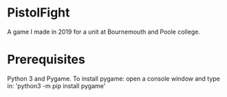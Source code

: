 # PistolFight
A game I made in 2019 for a unit at Bournemouth and Poole college.

# Prerequisites
Python 3 and Pygame.
To install pygame: open a console window and type in: 'python3 -m pip install pygame'

